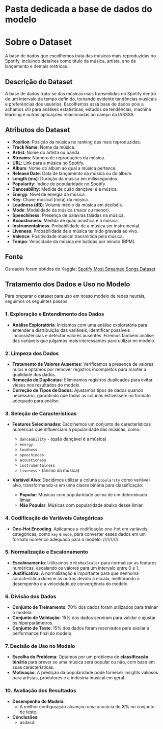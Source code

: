 # Pasta dedicada a base de dados do modelo

# Sobre o Dataset

A base de dados que escolhemos trata das músicas mais reproduzidas no Spotify, incluindo detalhes como título da música, artista, ano de lançamento e demais métricas.

## Descrição do Dataset

A base de dados trata-se das músicas mais transmitidas no Spotify dentro de um intervalo de tempo definido, tornando evidente tendências musicais e preferências dos usuários. Escolhemos essa base de dados pois a achamos útil para análises estatísticas, estudos de tendências, machine learning e outras aplicações relacionadas ao campo da IASSSS.

## Atributos do Dataset

- **Position**: Posição da música no ranking das mais reproduzidas.
- **Track Name**: Nome da música.
- **Artist**: Nome do artista ou banda.
- **Streams**: Número de reproduções da música.
- **URL**: Link para a música no Spotify.
- **Album**: Nome do álbum ao qual a música pertence.
- **Release Date**: Data de lançamento da música ou do álbum.
- **Length (ms)**: Duração da música em milissegundos.
- **Popularity**: Índice de popularidade no Spotify.
- **Danceability**: Medida de quão dançável é a música.
- **Energy**: Nível de energia da música.
- **Key**: Chave musical (nota) da música.
- **Loudness (dB)**: Volume médio da música em decibéis.
- **Mode**: Modalidade da música (maior ou menor).
- **Speechiness**: Presença de palavras faladas na música.
- **Acousticness**: Medida de quão acústica é a música.
- **Instrumentalness**: Probabilidade de a música ser instrumental.
- **Liveness**: Probabilidade de a música ter sido gravada ao vivo.
- **Valence**: Positividade musical transmitida pela música.
- **Tempo**: Velocidade da música em batidas por minuto (BPM).

## Fonte

Os dados foram obtidos do Kaggle: [Spotify Most Streamed Songs Dataset](https://www.kaggle.com/datasets/abdulszz/spotify-most-streamed-songs)



## Tratamento dos Dados e Uso no Modelo

Para preparar o dataset para uso em nosso modelo de redes neurais, seguimos os seguintes passos:

### 1. Exploração e Entendimento dos Dados

- **Análise Exploratória**: Iniciamos com uma análise exploratória para entender a distribuição das variáveis, identificar possíveis inconsistências e detectar valores ausentes. Fizemos também análise das variáveis que julgamos mais interessantes para utilizar no modelo.

### 2. Limpeza dos Dados

- **Tratamento de Valores Ausentes**: Verificamos a presença de valores nulos e optamos por remover registros incompletos para manter a qualidade dos dados.
- **Remoção de Duplicatas**: Eliminamos registros duplicados para evitar vieses nos resultados do modelo.
- **Correção de Tipos de Dados**: Ajustamos tipos de dados quando necessário, garantindo que todas as colunas estivessem no formato adequado para análise.

### 3. Seleção de Características

- **Features Selecionadas**: Escolhemos um conjunto de características numéricas que influenciam a popularidade das músicas, como:
  - `danceability` - (quão dançável é a música)
  - `energy`
  - `loudness`
  - `speechiness`
  - `acousticness`
  - `instrumentalness`
  - `liveness` - (ânimo da música)
  
- **Variável Alvo**: Decidimos utilizar a coluna `popularity` como variável alvo, transformando-a em uma classe binária para classificação:
  - **Popular**: Músicas com popularidade acima de um determinado limiar.
  - **Não Popular**: Músicas com popularidade abaixo desse limiar.

### 4. Codificação de Variáveis Categóricas

- **One-Hot Encoding**: Aplicamos a codificação one-hot em variáveis categóricas, como `key` e `mode`, para converter esses dados em um formato numérico adequado para o modelo. //////////


### 5. Normalização e Escalonamento

- **Escalonamento**: Utilizamos o `MinMaxScaler` para normalizar as features numéricas, escalando os valores para um intervalo entre 0 e 1.
- **Justificativa**: A normalização é importante para que nenhuma característica domine as outras devido à escala, melhorando o desempenho e a velocidade de convergência do modelo.

### 6. Divisão dos Dados

- **Conjunto de Treinamento**: 70% dos dados foram utilizados para treinar o modelo.
- **Conjunto de Validação**: 15% dos dados serviram para validar e ajustar os hiperparâmetros.
- **Conjunto de Teste**: 15% dos dados foram reservados para avaliar a performance final do modelo.

### 7. Decisão de Uso no Modelo

- **Escolha do Problema**: Optamos por um problema de **classificação binária** para prever se uma música será popular ou não, com base em suas características.
- **Motivação**: A predição da popularidade pode fornecer insights valiosos para artistas, produtores e a indústria musical em geral.


### 10. Avaliação dos Resultados

- **Desempenho do Modelo**:
  - A melhor configuração alcançou uma acurácia de **X%** no conjunto de teste.
- **Conclusões**:
  - asdasd